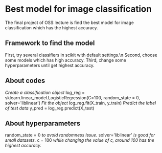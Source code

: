 # Best model for image classification
The final project of OSS lecture is find the best model for image classification which has the highest accuracy.


## Framework to find the model
First, try several classifiers in scikit with default settings.\n
Second, choose some models which has high accuracy.
Third, change some hyperparameters until get highest accuracy.


## About codes
*Create a classification object*
log_reg = sklearn.linear_model.LogisticRegression(C=100, random_state = 0, solver='liblinear')
*Fit the object*
log_reg.fit(X_train, y_train)
*Predict the label of test data*
y_pred =  log_reg.predict(X_test)


## About hyperparameters
random_state = 0 *to avoid randomness issue.*
solver='liblinear' *is good for small datasets.*
c = 100 *while changing the value of c, around 100 has the highest accuracy.*
